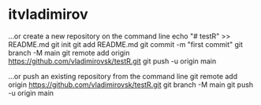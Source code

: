 # itvladimirov
…or create a new repository on the command line
echo "# testR" >> README.md
git init
git add README.md
git commit -m "first commit"
git branch -M main
git remote add origin https://github.com/vladimirovsk/testR.git
git push -u origin main

…or push an existing repository from the command line
git remote add origin https://github.com/vladimirovsk/testR.git
git branch -M main
git push -u origin main